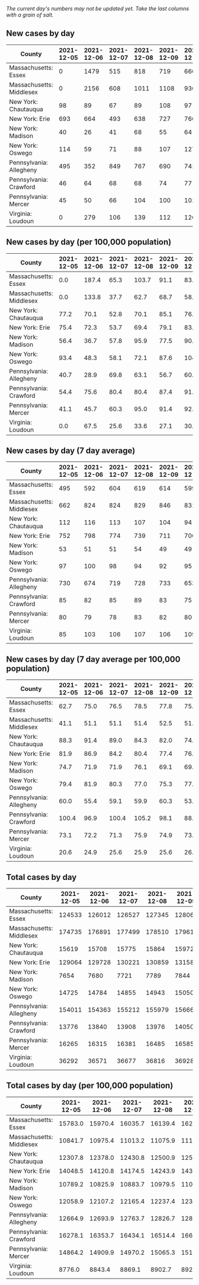 _The current day's numbers may not be updated yet. Take the last columns with a grain of salt._
## New cases by day

| County | 2021-12-05 | 2021-12-06 | 2021-12-07 | 2021-12-08 | 2021-12-09 | 2021-12-10 | 2021-12-11 |
| --- | --- | --- | --- | --- | --- | --- | --- |
| Massachusetts: Essex | 0 | 1479 | 515 | 818 | 719 | 660 |  |
| Massachusetts: Middlesex | 0 | 2156 | 608 | 1011 | 1108 | 936 |  |
| New York: Chautauqua | 98 | 89 | 67 | 89 | 108 | 97 |  |
| New York: Erie | 693 | 664 | 493 | 638 | 727 | 766 |  |
| New York: Madison | 40 | 26 | 41 | 68 | 55 | 64 |  |
| New York: Oswego | 114 | 59 | 71 | 88 | 107 | 127 |  |
| Pennsylvania: Allegheny | 495 | 352 | 849 | 767 | 690 | 741 |  |
| Pennsylvania: Crawford | 46 | 64 | 68 | 68 | 74 | 77 |  |
| Pennsylvania: Mercer | 45 | 50 | 66 | 104 | 100 | 101 |  |
| Virginia: Loudoun | 0 | 279 | 106 | 139 | 112 | 126 |  |

## New cases by day (per 100,000 population)

| County | 2021-12-05 | 2021-12-06 | 2021-12-07 | 2021-12-08 | 2021-12-09 | 2021-12-10 | 2021-12-11 |
| --- | --- | --- | --- | --- | --- | --- | --- |
| Massachusetts: Essex | 0.0 | 187.4 | 65.3 | 103.7 | 91.1 | 83.6 |  |
| Massachusetts: Middlesex | 0.0 | 133.8 | 37.7 | 62.7 | 68.7 | 58.1 |  |
| New York: Chautauqua | 77.2 | 70.1 | 52.8 | 70.1 | 85.1 | 76.4 |  |
| New York: Erie | 75.4 | 72.3 | 53.7 | 69.4 | 79.1 | 83.4 |  |
| New York: Madison | 56.4 | 36.7 | 57.8 | 95.9 | 77.5 | 90.2 |  |
| New York: Oswego | 93.4 | 48.3 | 58.1 | 72.1 | 87.6 | 104.0 |  |
| Pennsylvania: Allegheny | 40.7 | 28.9 | 69.8 | 63.1 | 56.7 | 60.9 |  |
| Pennsylvania: Crawford | 54.4 | 75.6 | 80.4 | 80.4 | 87.4 | 91.0 |  |
| Pennsylvania: Mercer | 41.1 | 45.7 | 60.3 | 95.0 | 91.4 | 92.3 |  |
| Virginia: Loudoun | 0.0 | 67.5 | 25.6 | 33.6 | 27.1 | 30.5 |  |

## New cases by day (7 day average)

| County | 2021-12-05 | 2021-12-06 | 2021-12-07 | 2021-12-08 | 2021-12-09 | 2021-12-10 | 2021-12-11 |
| --- | --- | --- | --- | --- | --- | --- | --- |
| Massachusetts: Essex | 495 | 592 | 604 | 619 | 614 | 599 |  |
| Massachusetts: Middlesex | 662 | 824 | 824 | 829 | 846 | 831 |  |
| New York: Chautauqua | 112 | 116 | 113 | 107 | 104 | 94 |  |
| New York: Erie | 752 | 798 | 774 | 739 | 711 | 706 |  |
| New York: Madison | 53 | 51 | 51 | 54 | 49 | 49 |  |
| New York: Oswego | 97 | 100 | 98 | 94 | 92 | 95 |  |
| Pennsylvania: Allegheny | 730 | 674 | 719 | 728 | 733 | 653 |  |
| Pennsylvania: Crawford | 85 | 82 | 85 | 89 | 83 | 75 |  |
| Pennsylvania: Mercer | 80 | 79 | 78 | 83 | 82 | 80 |  |
| Virginia: Loudoun | 85 | 103 | 106 | 107 | 106 | 109 |  |

## New cases by day (7 day average per 100,000 population)

| County | 2021-12-05 | 2021-12-06 | 2021-12-07 | 2021-12-08 | 2021-12-09 | 2021-12-10 | 2021-12-11 |
| --- | --- | --- | --- | --- | --- | --- | --- |
| Massachusetts: Essex | 62.7 | 75.0 | 76.5 | 78.5 | 77.8 | 75.9 |  |
| Massachusetts: Middlesex | 41.1 | 51.1 | 51.1 | 51.4 | 52.5 | 51.6 |  |
| New York: Chautauqua | 88.3 | 91.4 | 89.0 | 84.3 | 82.0 | 74.1 |  |
| New York: Erie | 81.9 | 86.9 | 84.2 | 80.4 | 77.4 | 76.8 |  |
| New York: Madison | 74.7 | 71.9 | 71.9 | 76.1 | 69.1 | 69.1 |  |
| New York: Oswego | 79.4 | 81.9 | 80.3 | 77.0 | 75.3 | 77.8 |  |
| Pennsylvania: Allegheny | 60.0 | 55.4 | 59.1 | 59.9 | 60.3 | 53.7 |  |
| Pennsylvania: Crawford | 100.4 | 96.9 | 100.4 | 105.2 | 98.1 | 88.6 |  |
| Pennsylvania: Mercer | 73.1 | 72.2 | 71.3 | 75.9 | 74.9 | 73.1 |  |
| Virginia: Loudoun | 20.6 | 24.9 | 25.6 | 25.9 | 25.6 | 26.4 |  |

## Total cases by day

| County | 2021-12-05 | 2021-12-06 | 2021-12-07 | 2021-12-08 | 2021-12-09 | 2021-12-10 | 2021-12-11 |
| --- | --- | --- | --- | --- | --- | --- | --- |
| Massachusetts: Essex | 124533 | 126012 | 126527 | 127345 | 128064 | 128724 |  |
| Massachusetts: Middlesex | 174735 | 176891 | 177499 | 178510 | 179618 | 180554 |  |
| New York: Chautauqua | 15619 | 15708 | 15775 | 15864 | 15972 | 16069 |  |
| New York: Erie | 129064 | 129728 | 130221 | 130859 | 131586 | 132352 |  |
| New York: Madison | 7654 | 7680 | 7721 | 7789 | 7844 | 7908 |  |
| New York: Oswego | 14725 | 14784 | 14855 | 14943 | 15050 | 15177 |  |
| Pennsylvania: Allegheny | 154011 | 154363 | 155212 | 155979 | 156669 | 157410 |  |
| Pennsylvania: Crawford | 13776 | 13840 | 13908 | 13976 | 14050 | 14127 |  |
| Pennsylvania: Mercer | 16265 | 16315 | 16381 | 16485 | 16585 | 16686 |  |
| Virginia: Loudoun | 36292 | 36571 | 36677 | 36816 | 36928 | 37054 |  |

## Total cases by day (per 100,000 population)

| County | 2021-12-05 | 2021-12-06 | 2021-12-07 | 2021-12-08 | 2021-12-09 | 2021-12-10 | 2021-12-11 |
| --- | --- | --- | --- | --- | --- | --- | --- |
| Massachusetts: Essex | 15783.0 | 15970.4 | 16035.7 | 16139.4 | 16230.5 | 16314.1 |  |
| Massachusetts: Middlesex | 10841.7 | 10975.4 | 11013.2 | 11075.9 | 11144.6 | 11202.7 |  |
| New York: Chautauqua | 12307.8 | 12378.0 | 12430.8 | 12500.9 | 12586.0 | 12662.4 |  |
| New York: Erie | 14048.5 | 14120.8 | 14174.5 | 14243.9 | 14323.0 | 14406.4 |  |
| New York: Madison | 10789.2 | 10825.9 | 10883.7 | 10979.5 | 11057.1 | 11147.3 |  |
| New York: Oswego | 12058.9 | 12107.2 | 12165.4 | 12237.4 | 12325.1 | 12429.1 |  |
| Pennsylvania: Allegheny | 12664.9 | 12693.9 | 12763.7 | 12826.7 | 12883.5 | 12944.4 |  |
| Pennsylvania: Crawford | 16278.1 | 16353.7 | 16434.1 | 16514.4 | 16601.9 | 16692.9 |  |
| Pennsylvania: Mercer | 14864.2 | 14909.9 | 14970.2 | 15065.3 | 15156.6 | 15248.9 |  |
| Virginia: Loudoun | 8776.0 | 8843.4 | 8869.1 | 8902.7 | 8929.8 | 8960.2 |  |
